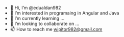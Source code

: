 - 👋 Hi, I’m @edualdan982
- 👀 I’m interested in programaing in Angular and Java
- 🌱 I’m currently learning ...
- 💞️ I’m looking to collaborate on ...
- 📫 How to reach me wipitor982@gmail.com

<!---
edualdan982/edualdan982 is a ✨ special ✨ repository because its `README.md` (this file) appears on your GitHub profile.
You can click the Preview link to take a look at your changes.
--->
